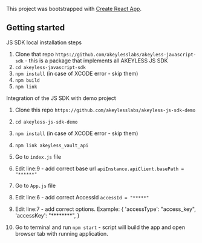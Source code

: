 This project was bootstrapped with [Create React App](https://github.com/facebook/create-react-app).

## Getting started

JS SDK local installation steps
1. Clone that repo `https://github.com/akeylesslabs/akeyless-javascript-sdk` - this is a package that implements all AKEYLESS JS SDK
2. `cd akeyless-javascript-sdk`
3. `npm install` (in case of XCODE error - skip them)
4. `npm build`
5. `npm link`

Integration of the JS SDK with demo project
1. Clone this repo `https://github.com/akeylesslabs/akeyless-js-sdk-demo`
2. `cd akeyless-js-sdk-demo`
3. `npm install` (in case of XCODE error - skip them)
4. `npm link akeyless_vault_api`
5. Go to `index.js` file 
6. Edit line:9 - add correct base url `apiInstance.apiClient.basePath = "******"`
5. Go to `App.js` file
7. Edit line:6 - add correct AccessId `accessId = "*****"`
8. Edit line:7 - add correct options.
    Example: {
                 'accessType': "access_key",
                 'accessKey': "********",
             }

9. Go to terminal and run `npm start` - script will build the app and open browser tab with running application.
